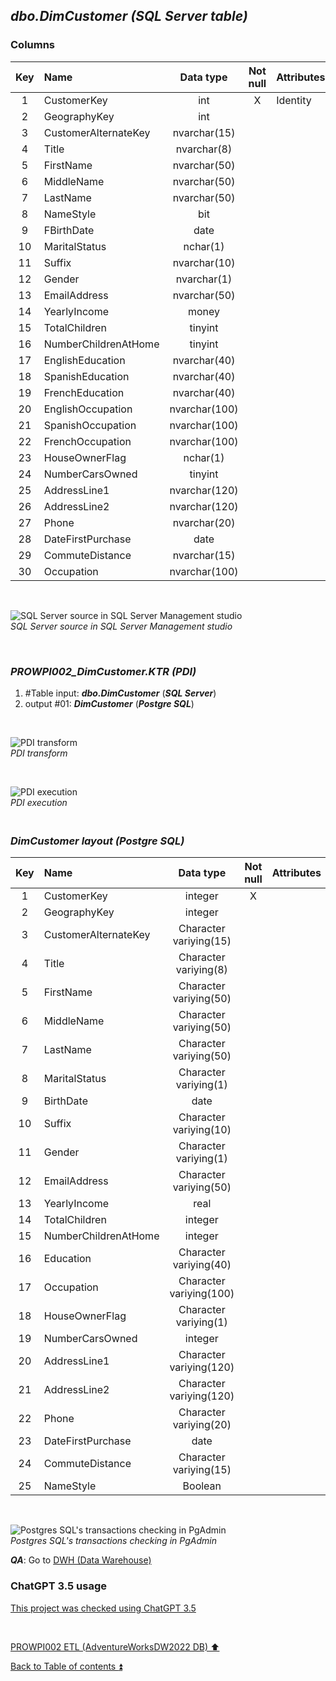 ## **_dbo.DimCustomer (SQL Server table)_**

### Columns

| Key | Name                  | Data type       | Not null | Attributes | References       | Description |
| :-: | :-------------------- | :-------------: | :------: | :--------- | :--------------- | :-----------|
| 1   | CustomerKey           | int             | X        | Identity   |                  | PK          |
| 2   | GeographyKey          | int             |          |            | dbo.DimGeography | FK          |
| 3   | CustomerAlternateKey  | nvarchar(15)    |          |            |                  |             |
| 4   | Title                 | nvarchar(8)     |          |            |                  |             |
| 5   | FirstName             | nvarchar(50)    |          |            |                  |             |
| 6   | MiddleName            | nvarchar(50)    |          |            |                  |             |
| 7   | LastName              | nvarchar(50)    |          |            |                  |             |
| 8   | NameStyle             | bit             |          |            |                  |             |
| 9   | FBirthDate            | date            |          |            |                  |             |
| 10  | MaritalStatus         | nchar(1)        |          |            |                  |             |
| 11  | Suffix                | nvarchar(10)    |          |            |                  |             |
| 12  | Gender                | nvarchar(1)     |          |            |                  |             |
| 13  | EmailAddress          | nvarchar(50)    |          |            |                  |             |
| 14  | YearlyIncome          | money           |          |            |                  |             |
| 15  | TotalChildren         | tinyint         |          |            |                  |             |
| 16  | NumberChildrenAtHome  | tinyint         |          |            |                  |             |
| 17  | EnglishEducation      | nvarchar(40)    |          |            |                  | Education   |
| 18  | SpanishEducation      | nvarchar(40)    |          |            |                  | deprecated  |
| 19  | FrenchEducation       | nvarchar(40)    |          |            |                  | deprecated  |
| 20  | EnglishOccupation     | nvarchar(100)   |          |            |                  | Occupation  |
| 21  | SpanishOccupation     | nvarchar(100)   |          |            |                  | deprecated  |
| 22  | FrenchOccupation      | nvarchar(100)   |          |            |                  | deprecated  |
| 23  | HouseOwnerFlag        | nchar(1)        |          |            |                  |             |
| 24  | NumberCarsOwned       | tinyint         |          |            |                  |             |
| 25  | AddressLine1          | nvarchar(120)   |          |            |                  |             |
| 26  | AddressLine2          | nvarchar(120)   |          |            |                  |             |
| 27  | Phone                 | nvarchar(20)    |          |            |                  |             |
| 28  | DateFirstPurchase     | date            |          |            |                  |             |
| 29  | CommuteDistance       | nvarchar(15)    |          |            |                  |             | 
| 30  | Occupation            | nvarchar(100)   |          |            |                  | deprecated  |

<p><br></p>  

![SQL Server source in SQL Server Management studio](https://i.imgur.com/JC2m2HP.png)  
_SQL Server source in SQL Server Management studio_

<p><br></p>  

### **_PROWPI002\_DimCustomer.KTR (PDI)_**   
1. #Table input: **_dbo.DimCustomer_** (**_SQL Server_**)  
2. output #01: **_DimCustomer_** (**_Postgre SQL_**)

<p><br></p>  

![PDI transform](https://i.imgur.com/m1bxdmI.png)  
_PDI transform_

<p><br></p>  

![PDI execution](https://i.imgur.com/hXiQLHz.png)  
_PDI execution_

### **_<p><br>DimCustomer layout (Postgre SQL)</p>_**  

| Key | Name                  | Data type              | Not null | Attributes | References       | Description  | Metadata |
| :-: | :-------------------- | :--------------------: | :------: | :--------- | :--------------- | :----------- | :------: |
| 1   | CustomerKey           | integer                | X        |            |                  | PK           | m060     |
| 2   | GeographyKey          | integer                |          |            | DimGeography     | FK           | m107     |
| 3   | CustomerAlternateKey  | Character variying(15) |          |            |                  |              | m108     |
| 4   | Title                 | Character variying(8)  |          |            |                  |              | m109     |
| 5   | FirstName             | Character variying(50) |          |            |                  |              | m034     |
| 6   | MiddleName            | Character variying(50) |          |            |                  |              | m036     |
| 7   | LastName              | Character variying(50) |          |            |                  |              | m035     |
| 8   | MaritalStatus         | Character variying(1)  |          |            |                  |              | m044     |
| 9   | BirthDate             | date                   |          |            |                  |              | m040     |
| 10  | Suffix                | Character variying(10) |          |            |                  |              | m045     |
| 11  | Gender                | Character variying(1)  |          |            |                  |              | m048     |
| 12  | EmailAddress          | Character variying(50) |          |            |                  |              | m042     |
| 13  | YearlyIncome          | real                   |          |            |                  |              | m110     |
| 14  | TotalChildren         | integer                |          |            |                  |              | m111     |
| 15  | NumberChildrenAtHome  | integer                |          |            |                  |              | m112     |
| 16  | Education             | Character variying(40) |          |            |                  |              | m113     |
| 17  | Occupation            | Character variying(100)|          |            |                  |              | m114     |
| 18  | HouseOwnerFlag        | Character variying(1)  |          |            |                  |              | m115     |
| 19  | NumberCarsOwned       | integer                |          |            |                  |              | m116     |
| 20  | AddressLine1          | Character variying(120)|          |            |                  |              | m117     |
| 21  | AddressLine2          | Character variying(120)|          |            |                  |              | m118     |
| 22  | Phone                 | Character variying(20) |          |            |                  |              | m043     |
| 23  | DateFirstPurchase     | date                   |          |            |                  |              | m119     |
| 24  | CommuteDistance       | Character variying(15) |          |            |                  |              | m120     |
| 25  | NameStyle             | Boolean                |          |            |                  |              | m037     |

<p><br></p>  
 
![Postgres SQL's transactions checking in PgAdmin](https://i.imgur.com/YZVEb6s.png)  
_Postgres SQL's transactions checking in PgAdmin_

**_QA_**: Go to [DWH (Data Warehouse)](dwh.md)  

### ChatGPT 3.5 usage  

[This project was checked using ChatGPT 3.5](../CHATGPT_USE.md)  

<p><br></p> 

[PROWPI002 ETL (AdventureWorksDW2022 DB) :arrow_up:](prowpi002_etl_adventureworksdw2022_db.md)  

[Back to Table of contents :arrow_double_up:](../README.md)